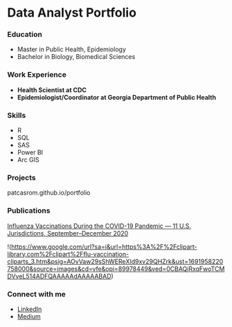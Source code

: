 # Data Analyst Portfolio

### Education
- Master in Public Health, Epidemiology
- Bachelor in Biology, Biomedical Sciences

### Work Experience
- **Health Scientist at CDC**
- **Epidemiologist/Coordinator at Georgia Department of Public Health**
 
### Skills
 - R
 - SQL
 - SAS
 - Power BI
 - Arc GIS
   
### Projects
patcasrom.github.io/portfolio

### Publications
[Influenza Vaccinations During the COVID-19 Pandemic — 11 U.S. Jurisdictions, September–December 2020](https://www.cdc.gov/mmwr/volumes/70/wr/mm7045a3.htm)

!(https://www.google.com/url?sa=i&url=https%3A%2F%2Fclipart-library.com%2Fclipart%2Fflu-vaccination-cliparts_3.htm&psig=AOvVaw29sShWEReXId9xv29QHZrk&ust=1691958220758000&source=images&cd=vfe&opi=89978449&ved=0CBAQjRxqFwoTCMDVyeL514ADFQAAAAAdAAAAABAD)

### Connect with me
- [LinkedIn](https://www.linkedin.com/in/patcasrom/)
- [Medium](https://medium.com/@patcasrom)
